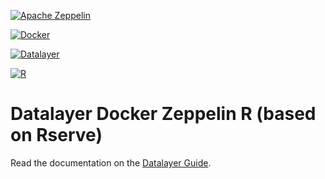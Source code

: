 [![Apache Zeppelin](http://platform.datalayer.io/ext/images/logo-zeppelin-small.png)](http://zeppelin.incubator.apache.org)

[![Docker](http://platform.datalayer.io/ext/images/docker-logo-small.png)](https://www.docker.com/)

[![Datalayer](http://platform.datalayer.io/ext/images/logo_horizontal_072ppi.png)](http://datalayer.io)

[![R](http://platform.datalayer.io/ext/images/logo-R-200.png)](http://cran.r-project.org)

# Datalayer Docker Zeppelin R (based on Rserve)

Read the documentation on the [Datalayer Guide](http://platform.datalayer.io/guide/docker/zeppelin-rserve).
